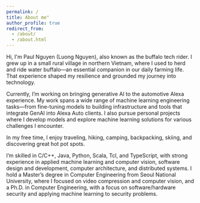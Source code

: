 ```yaml
---
permalink: /
title: About me"
author_profile: true
redirect_from: 
  - /about/
  - /about.html
---
```


Hi, I'm Paul Nguyen (Luong Nguyen), also known as the buffalo tech rider. I grew up in a small rural village in northern Vietnam, where I used to herd and ride water buffalo—an essential companion in our daily farming life. That experience shaped my resilience and grounded my journey into technology.

Currently, I’m working on bringing generative AI to the automotive Alexa experience. My work spans a wide range of machine learning engineering tasks—from fine-tuning models to building infrastructure and tools that integrate GenAI into Alexa Auto clients. I also pursue personal projects where I develop models and explore machine learning solutions for various challenges I encounter.

In my free time, I enjoy traveling, hiking, camping, backpacking, skiing, and discovering great hot pot spots.

I’m skilled in C/C++, Java, Python, Scala, Tcl, and TypeScript, with strong experience in applied machine learning and computer vision, software design and development, computer architecture, and distributed systems. I hold a Master’s degree in Computer Engineering from Seoul National University, where I focused on video compression and computer vision, and a Ph.D. in Computer Engineering, with a focus on software/hardware security and applying machine learning to security problems.
